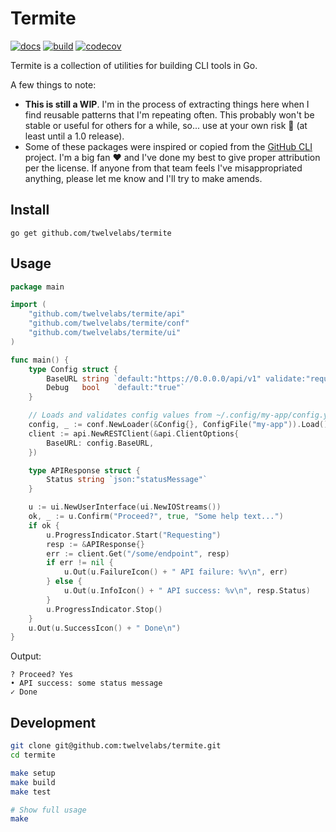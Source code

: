 # Termite

[![docs](https://pkg.go.dev/badge/github.com/twelvelabs/termite.svg)](https://pkg.go.dev/github.com/twelvelabs/termite)
[![build](https://github.com/twelvelabs/termite/actions/workflows/build.yml/badge.svg)](https://github.com/twelvelabs/termite/actions/workflows/build.yml)
[![codecov](https://codecov.io/gh/twelvelabs/termite/branch/main/graph/badge.svg?token=7BSJPVRDPZ)](https://codecov.io/gh/twelvelabs/termite)

Termite is a collection of utilities for building CLI tools in Go.

A few things to note:

- **This is still a WIP**. I'm in the process of extracting things here when I find reusable patterns that I'm repeating often. This probably won't be stable or useful for others for a while, so... use at your own risk :grimacing: (at least until a 1.0 release).
- Some of these packages were inspired or copied from the [GitHub CLI](https://github.com/cli/cli) project. I'm a big fan :heart: and I've done my best to give proper attribution per the license. If anyone from that team feels I've misappropriated anything, please let me know and I'll try to make amends.

## Install

```text
go get github.com/twelvelabs/termite
```

## Usage

```go
package main

import (
    "github.com/twelvelabs/termite/api"
    "github.com/twelvelabs/termite/conf"
    "github.com/twelvelabs/termite/ui"
)

func main() {
    type Config struct {
        BaseURL string `default:"https://0.0.0.0/api/v1" validate:"required,url"`
        Debug   bool   `default:"true"`
    }

    // Loads and validates config values from ~/.config/my-app/config.yaml
    config, _ := conf.NewLoader(&Config{}, ConfigFile("my-app")).Load()
    client := api.NewRESTClient(&api.ClientOptions{
        BaseURL: config.BaseURL,
    })

    type APIResponse struct {
        Status string `json:"statusMessage"`
    }

    u := ui.NewUserInterface(ui.NewIOStreams())
    ok, _ := u.Confirm("Proceed?", true, "Some help text...")
    if ok {
        u.ProgressIndicator.Start("Requesting")
        resp := &APIResponse{}
        err := client.Get("/some/endpoint", resp)
        if err != nil {
            u.Out(u.FailureIcon() + " API failure: %v\n", err)
        } else {
            u.Out(u.InfoIcon() + " API success: %v\n", resp.Status)
        }
        u.ProgressIndicator.Stop()
    }
    u.Out(u.SuccessIcon() + " Done\n")
}
```

Output:

```text
? Proceed? Yes
• API success: some status message
✓ Done
```

## Development

```bash
git clone git@github.com:twelvelabs/termite.git
cd termite

make setup
make build
make test

# Show full usage
make
```

